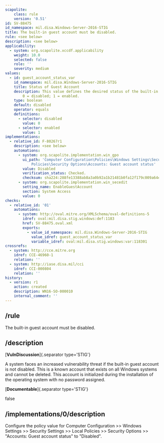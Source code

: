 ```yaml
---
scapolite:
    class: rule
    version: '0.51'
id: SV-88475
id_namespace: mil.disa.Windows-Server-2016-STIG
title: The built-in guest account must be disabled.
rule: <see below>
description: <see below>
applicability:
  - system: org.scapolite.xccdf.applicability
    weight: 10.0
    selected: false
    role: ''
    severity: medium
values:
  - id: guest_account_status_var
    id_namespace: mil.disa.Windows-Server-2016-STIG
    title: Status of Guest Account
    description: This value defines the desired status of the built-in Guest account.
        0 = disabled; 1 = enabled.
    type: boolean
    default: disabled
    operator: equals
    definitions:
      - selector: disabled
        value: 0
      - selector: enabled
        value: 1
implementations:
  - relative_id: F-80267r1
    description: <see below>
    automations:
      - system: org.scapolite.implementation.win_gpo
        ui_path: 'Computer Configuration\Policies\Windows Settings\Security Settings\Local
            Policies\Security Options\Accounts: Guest account status'
        value: Disabled
        verification_status: Checked.
        checksum: sha224:288fe13388ab8a3a0b92a1b21481b0fa12f179c009a64edaf1740bed
      - system: org.scapolite.implementation.win_secedit
        setting_name: EnableGuestAccount
        section: System Access
        value: 0
checks:
  - relative_id: '01'
    automations:
      - system: http://oval.mitre.org/XMLSchema/oval-definitions-5
        idref: oval:mil.disa.stig.windows:def:1183
        href: SV-88475.oval.xml
        exports:
          - value_id_namespace: mil.disa.Windows-Server-2016-STIG
            value_idref: guest_account_status_var
            variable_idref: oval:mil.disa.stig.windows:var:118301
crossrefs:
  - system: http://cce.mitre.org
    idref: CCE-46960-1
    relation: ''
  - system: http://iase.disa.mil/cci
    idref: CCI-000804
    relation: ''
history:
  - version: r1
    action: created
    description: WN16-SO-000010
    internal_comment: ''
---
```



## /rule

The built-in guest account must be disabled.

## /description

[**VulnDiscussion**]{.separator type='STIG'}

A system faces an increased vulnerability threat if the built-in guest account is not disabled. This is a known account that exists on all Windows systems and cannot be deleted. This account is initialized during the installation of the operating system with no password assigned.

[**Documentable**]{.separator type='STIG'}

false

## /implementations/0/description

Configure the policy value for Computer Configuration >> Windows Settings >> Security Settings >> Local Policies >> Security Options >> "Accounts: Guest account status" to "Disabled".
